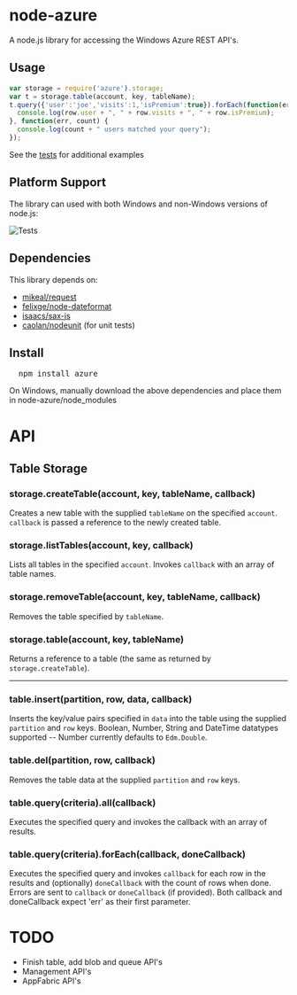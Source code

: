 # node-azure
A node.js library for accessing the Windows Azure REST API's.

## Usage

```javascript
var storage = require('azure').storage;
var t = storage.table(account, key, tableName);
t.query({'user':'joe','visits':1,'isPremium':true}).forEach(function(err,row) {
  console.log(row.user + ", " + row.visits + ", " + row.isPremium);
}, function(err, count) {
  console.log(count + " users matched your query");
});
```

See the [tests](node-azure/tree/master/test) for additional examples

## Platform Support

The library can used with both Windows and non-Windows versions of node.js:

![Tests](https://img.skitch.com/20110904-8fdbnpfe8dj36f55a8462mdc8p.jpg)

## Dependencies

This library depends on:

* [mikeal/request](https://github.com/mikeal/request)
* [felixge/node-dateformat](https://github.com/felixge/node-dateformat)
* [isaacs/sax-js](https://github.com/isaacs/sax-js)
* [caolan/nodeunit](https://github.com/caolan/nodeunit) (for unit tests)

## Install

<pre>
  npm install azure
</pre>

On Windows, manually download the above dependencies and place them in node-azure/node_modules

# API

## Table Storage

### storage.createTable(account, key, tableName, callback)

Creates a new table with the supplied `tableName` on the specified `account`.  `callback` is passed a reference to the newly created table.

### storage.listTables(account, key, callback)

Lists all tables in the specified `account`.  Invokes `callback` with an array of table names.

### storage.removeTable(account, key, tableName, callback)

Removes the table specified by `tableName`.

### storage.table(account, key, tableName)

Returns a reference to a table (the same as returned by `storage.createTable`).

***

### table.insert(partition, row, data, callback)

Inserts the key/value pairs specified in `data` into the table using the supplied `partition` and `row` keys.  Boolean, Number, String and DateTime datatypes supported -- Number currently defaults to `Edm.Double`.

### table.del(partition, row, callback)

Removes the table data at the supplied `partition` and `row` keys.

### table.query(criteria).all(callback)

Executes the specified query and invokes the callback with an array of results.

### table.query(criteria).forEach(callback, doneCallback)

Executes the specified query and invokes `callback` for each row in the results and (optionally) `doneCallback` with the count of rows when done.  Errors are sent to `callback` or `doneCallback` (if provided).  Both callback and doneCallback expect 'err' as their first parameter.

# TODO

* Finish table, add blob and queue API's
* Management API's
* AppFabric API's
